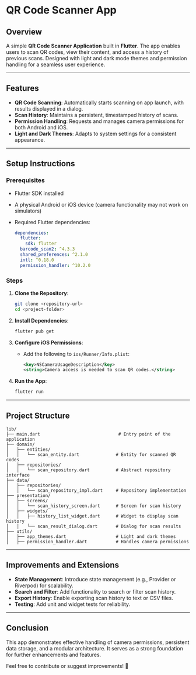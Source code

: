 # QR Code Scanner App

## Overview

A simple **QR Code Scanner Application** built in **Flutter**. The app enables users to scan QR codes, view their content, and access a history of previous scans. Designed with light and dark mode themes and permission handling for a seamless user experience.

---

## Features

- **QR Code Scanning**: Automatically starts scanning on app launch, with results displayed in a dialog.
- **Scan History**: Maintains a persistent, timestamped history of scans.
- **Permission Handling**: Requests and manages camera permissions for both Android and iOS.
- **Light and Dark Themes**: Adapts to system settings for a consistent appearance.

---

## Setup Instructions

### Prerequisites

- Flutter SDK installed
- A physical Android or iOS device (camera functionality may not work on simulators)
- Required Flutter dependencies:
    
    ```yaml
    dependencies:
      flutter:
        sdk: flutter
      barcode_scan2: ^4.3.3
      shared_preferences: ^2.1.0
      intl: ^0.18.0
      permission_handler: ^10.2.0
    
    ```
    

### Steps

1. **Clone the Repository**:
    
    ```bash
    git clone <repository-url>
    cd <project-folder>
    
    ```
    
2. **Install Dependencies**:
    
    ```bash
    flutter pub get
    
    ```
    
3. **Configure iOS Permissions**:
    - Add the following to `ios/Runner/Info.plist`:
        
        ```xml
        <key>NSCameraUsageDescription</key>
        <string>Camera access is needed to scan QR codes.</string>
        
        ```
        
4. **Run the App**:
    
    ```bash
    flutter run
    
    ```
    

---

## Project Structure

```
lib/
├── main.dart                              # Entry point of the application
├── domain/
│   ├── entities/
│   │   └── scan_entity.dart              # Entity for scanned QR codes
│   ├── repositories/
│   │   └── scan_repository.dart          # Abstract repository interface
├── data/
│   ├── repositories/
│   │   └── scan_repository_impl.dart     # Repository implementation
├── presentation/
│   ├── screens/
│   │   └── scan_history_screen.dart      # Screen for scan history
│   ├── widgets/
│   │   ├── history_list_widget.dart      # Widget to display scan history
│   │   └── scan_result_dialog.dart       # Dialog for scan results
├── utils/
│   ├── app_themes.dart                   # Light and dark themes
│   ├── permission_handler.dart           # Handles camera permissions

```

---

## Improvements and Extensions

- **State Management**: Introduce state management (e.g., Provider or Riverpod) for scalability.
- **Search and Filter**: Add functionality to search or filter scan history.
- **Export History**: Enable exporting scan history to text or CSV files.
- **Testing**: Add unit and widget tests for reliability.

---

## Conclusion

This app demonstrates effective handling of camera permissions, persistent data storage, and a modular architecture. It serves as a strong foundation for further enhancements and features.

Feel free to contribute or suggest improvements! 🚀
